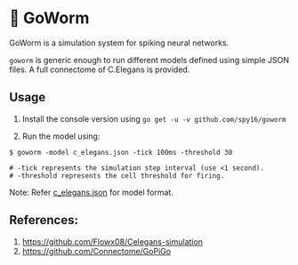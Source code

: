 # 🐛 GoWorm

GoWorm is a simulation system for spiking neural networks.

`goworm` is generic enough to run different models defined using simple JSON files. A full connectome of C.Elegans is
provided.

## Usage

1. Install the console version using `go get -u -v github.com/spy16/goworm`

2. Run the model using:

```shell
$ goworm -model c_elegans.json -tick 100ms -threshold 30

# -tick represents the simulation step interval (use <1 second).
# -threshold represents the cell threshold for firing.
```

Note: Refer [c_elegans.json](./c_elegans.json) for model format.

## References:

1. <https://github.com/Flowx08/Celegans-simulation>
2. <https://github.com/Connectome/GoPiGo>
